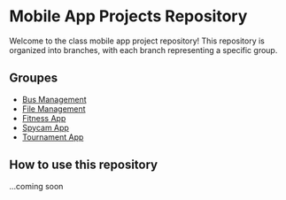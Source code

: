 # Mobile App Projects Repository
Welcome to the class mobile app project repository! This repository is organized into branches, with each branch representing a specific group.

## Groupes

- [Bus Management](https://github.com/3dcodex-org/Mobile-App/tree/bus_management)
- [File Management](https://github.com/3dcodex-org/Mobile-App/tree/file_management)
- [Fitness App](https://github.com/3dcodex-org/Mobile-App/tree/fitness)
- [Spycam App](https://github.com/3dcodex-org/Mobile-App/tree/spycam)
- [Tournament App](https://github.com/3dcodex-org/Mobile-App/tree/tournament_app)

## How to use this repository
...coming soon
